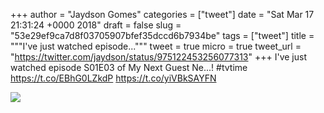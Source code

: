 
+++
author = "Jaydson Gomes"
categories = ["tweet"]
date = "Sat Mar 17 21:31:24 +0000 2018"
draft = false
slug = "53e29ef9ca7d8f03705907bfef35dccd6b7934be"
tags = ["tweet"]
title = """I've just watched episode..."""
tweet = true
micro = true
tweet_url = "https://twitter.com/jaydson/status/975122453256077313"
+++
I've just watched episode S01E03 of My Next Guest Ne...! #tvtime https://t.co/EBhG0LZkdP https://t.co/yiVBkSAYFN

![](/images/tweet-media/975122453256077313-DYhUs6bW4AAeh9I.jpg)